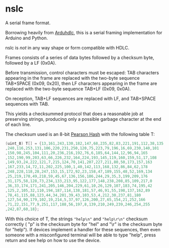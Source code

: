 # nslc
A serial frame format.

Borrowing heavily from [Arduhdlc](https://github.com/jarkko-hautakorpi/Arduhdlc), this is a serial framing implementation for
Arduino and Python.

nslc is *not* in any way shape or form compatible with HDLC.

Frames consists of a series of data bytes followed by a checksum byte, followed by a LF (0x0A).

Before transmission, control characters must be escaped: 
  TAB characters appearing in the frame are replaced with the two-byte sequence  TAB+SPACE (0x09, 0x20), then
  LF characters appearing in the frame are replaced with the two-byte sequence TAB+LF (0x09, 0x0A).

On reception, TAB+LF sequences are replaced with LF, and TAB+SPACE sequences with TAB.

This yields a checksummed protocol that does a reasonable job at preserving strings, producing only a possible garbage character
at the end of each line.

The checksum used is an 8-bit [Pearson Hash](https://en.wikipedia.org/wiki/Pearson_hashing) with the following table T:
```c++
(uint_8) T[] = {13,161,243,130,182,147,68,235,82,83,221,191,112,38,135,184,143,206
,240,116,253,131,106,220,231,250,120,75,223,79,196,16,69,230,140,101
,150,98,245,104,111,20,236,216,192,76,6,185,64,144,12,96,94,165
,152,190,99,203,63,66,226,232,164,224,193,145,119,160,159,51,17,108
,149,93,24,222,121,7,215,124,70,141,207,227,211,80,50,173,157,163
,167,233,14,72,11,202,225,100,1,40,142,113,168,132,86,84,62,178
,248,228,118,28,247,153,15,172,92,23,158,47,189,155,48,52,169,134
,25,219,170,49,218,59,45,67,136,156,186,244,29,35,3,199,209,176
,31,175,58,128,73,234,133,213,95,122,177,148,238,208,85,109,217,0
,36,33,174,171,241,205,146,204,229,61,10,26,129,107,183,74,195,42
,125,2,105,32,110,194,187,114,138,181,57,46,91,55,198,137,162,89
,78,41,115,88,123,44,34,201,39,43,103,53,4,212,30,237,81,180
,127,54,90,179,102,19,214,5,37,97,126,200,27,65,154,21,252,166
,71,22,151,77,9,251,117,188,56,197,8,139,210,249,239,246,254,255
,242,87,60,18};
```

With this choice of T, the strings 
`"help\n"` and 
`"help\r\n"` checksum correctly ( "p" is the checksum byte for "hel" and "\r" is the checksum byte for "help").
If devices implement a handler for these sequences, then even someone with a misconfigured terminal
will be able to type "help", press return and see help on how to use the device.


